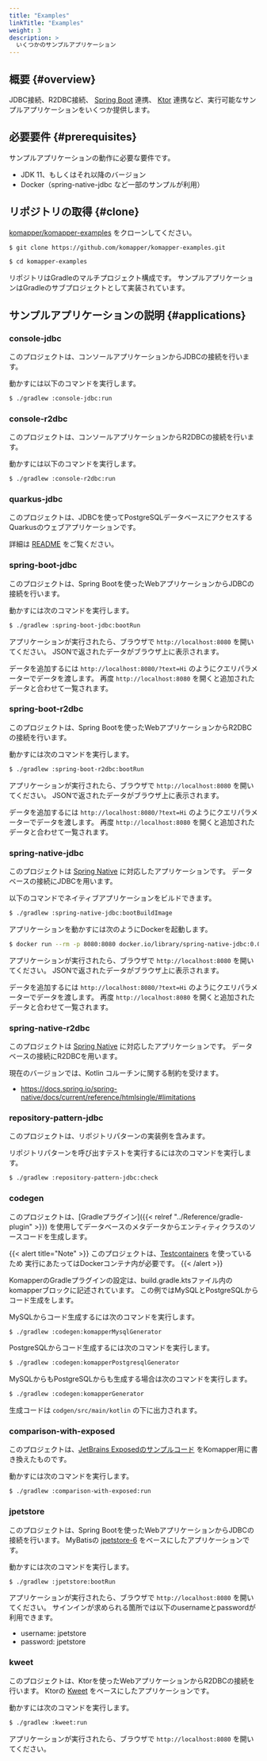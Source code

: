 ```yaml
---
title: "Examples"
linkTitle: "Examples"
weight: 3
description: >
  いくつかのサンプルアプリケーション
---
```


## 概要 {#overview}

JDBC接続、R2DBC接続、
[Spring Boot](https://spring.io/projects/spring-boot) 連携、
[Ktor](https://ktor.io/) 連携など、実行可能なサンプルアプリケーションをいくつか提供します。

## 必要要件 {#prerequisites}

サンプルアプリケーションの動作に必要な要件です。

- JDK 11、もしくはそれ以降のバージョン
- Docker（spring-native-jdbc など一部のサンプルが利用）

## リポジトリの取得 {#clone}

[komapper/komapper-examples](https://github.com/komapper/komapper-examples)
をクローンしてください。

```sh
$ git clone https://github.com/komapper/komapper-examples.git
```

```sh
$ cd komapper-examples
```

リポジトリはGradleのマルチプロジェクト構成です。
サンプルアプリケーションはGradleのサブプロジェクトとして実装されています。

## サンプルアプリケーションの説明 {#applications}

### console-jdbc

このプロジェクトは、コンソールアプリケーションからJDBCの接続を行います。

動かすには以下のコマンドを実行します。

```sh
$ ./gradlew :console-jdbc:run
```

### console-r2dbc

このプロジェクトは、コンソールアプリケーションからR2DBCの接続を行います。

動かすには以下のコマンドを実行します。

```sh
$ ./gradlew :console-r2dbc:run
```

### quarkus-jdbc

このプロジェクトは、JDBCを使ってPostgreSQLデータベースにアクセスするQuarkusのウェブアプリケーションです。

詳細は [README](https://github.com/komapper/komapper-examples/blob/main/quarkus-jdbc/README.md) をご覧ください。

### spring-boot-jdbc

このプロジェクトは、Spring Bootを使ったWebアプリケーションからJDBCの接続を行います。

動かすには次のコマンドを実行します。

```sh
$ ./gradlew :spring-boot-jdbc:bootRun
```

アプリケーションが実行されたら、ブラウザで `http://localhost:8080` を開いてください。
JSONで返されたデータがブラウザ上に表示されます。

データを追加するには `http://localhost:8080/?text=Hi` のようにクエリパラメーターでデータを渡します。
再度 `http://localhost:8080` を開くと追加されたデータと合わせて一覧されます。

### spring-boot-r2dbc

このプロジェクトは、Spring Bootを使ったWebアプリケーションからR2DBCの接続を行います。

動かすには次のコマンドを実行します。

```sh
$ ./gradlew :spring-boot-r2dbc:bootRun
```

アプリケーションが実行されたら、ブラウザで `http://localhost:8080` を開いてください。
JSONで返されたデータがブラウザ上に表示されます。

データを追加するには `http://localhost:8080/?text=Hi` のようにクエリパラメーターでデータを渡します。
再度 `http://localhost:8080` を開くと追加されたデータと合わせて一覧されます。

### spring-native-jdbc

このプロジェクトは [Spring Native](https://docs.spring.io/spring-native/docs/current/reference/htmlsingle/) に対応したアプリケーションです。
データベースの接続にJDBCを用います。

以下のコマンドでネイティブアプリケーションをビルドできます。

```sh
$ ./gradlew :spring-native-jdbc:bootBuildImage
```

アプリケーションを動かすには次のようにDockerを起動します。

```sh
$ docker run --rm -p 8080:8080 docker.io/library/spring-native-jdbc:0.0.1
```

アプリケーションが実行されたら、ブラウザで `http://localhost:8080` を開いてください。
JSONで返されたデータがブラウザ上に表示されます。

データを追加するには `http://localhost:8080/?text=Hi` のようにクエリパラメーターでデータを渡します。
再度 `http://localhost:8080` を開くと追加されたデータと合わせて一覧されます。

### spring-native-r2dbc

このプロジェクトは [Spring Native](https://docs.spring.io/spring-native/docs/current/reference/htmlsingle/) に対応したアプリケーションです。
データベースの接続にR2DBCを用います。

現在のバージョンでは、Kotlin コルーチンに関する制約を受けます。
 
- https://docs.spring.io/spring-native/docs/current/reference/htmlsingle/#limitations

### repository-pattern-jdbc

このプロジェクトは、リポジトリパターンの実装例を含みます。

リポジトリパターンを呼び出すテストを実行するには次のコマンドを実行します。

```sh
$ ./gradlew :repository-pattern-jdbc:check
```

### codegen

このプロジェクトは、[Gradleプラグイン]({{< relref "../Reference/gradle-plugin" >}})
を使用してデータベースのメタデータからエンティティクラスのソースコードを生成します。

{{< alert title="Note" >}}
このプロジェクトは、[Testcontainers](https://www.testcontainers.org/) を使っているため
実行にあたってはDockerコンテナ内が必要です。
{{< /alert >}}

KomapperのGradleプラグインの設定は、build.gradle.ktsファイル内のkomapperブロックに記述されています。
この例ではMySQLとPostgreSQLからコード生成をします。

MySQLからコード生成するには次のコマンドを実行します。

```sh
$ ./gradlew :codegen:komapperMysqlGenerator
```

PostgreSQLからコード生成するには次のコマンドを実行します。

```sh
$ ./gradlew :codegen:komapperPostgresqlGenerator
```

MySQLからもPostgreSQLからも生成する場合は次のコマンドを実行します。

```sh
$ ./gradlew :codegen:komapperGenerator
```

生成コードは `codgen/src/main/kotlin` の下に出力されます。

### comparison-with-exposed

このプロジェクトは、[JetBrains Exposedのサンプルコード](https://github.com/JetBrains/Exposed#sql-dsl)
をKomapper用に書き換えたものです。

動かすには次のコマンドを実行します。

```sh
$ ./gradlew :comparison-with-exposed:run
```

### jpetstore

このプロジェクトは、Spring Bootを使ったWebアプリケーションからJDBCの接続を行います。
MyBatisの [jpetstore-6](https://github.com/mybatis/jpetstore-6) をベースにしたアプリケーションです。

動かすには次のコマンドを実行します。

```sh
$ ./gradlew :jpetstore:bootRun
```

アプリケーションが実行されたら、ブラウザで `http://localhost:8080` を開いてください。
サインインが求められる箇所では以下のusernameとpasswordが利用できます。

- username: jpetstore
- password: jpetstore

### kweet

このプロジェクトは、Ktorを使ったWebアプリケーションからR2DBCの接続を行います。
Ktorの [Kweet](https://github.com/ktorio/ktor-samples/tree/main/kweet) をベースにしたアプリケーションです。

動かすには次のコマンドを実行します。

```sh
$ ./gradlew :kweet:run
```

アプリケーションが実行されたら、ブラウザで `http://localhost:8080` を開いてください。
